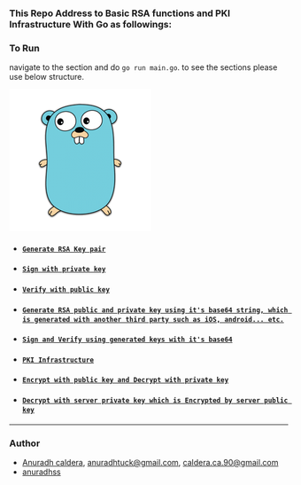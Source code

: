 ### This Repo Address to Basic RSA functions and PKI Infrastructure With Go as followings:

### To Run
navigate to the section and do `go run main.go`. to see the sections please use below structure.

![Go RSA](./gopher.png)

- #### [`Generate RSA Key pair`](https://github.com/anuradhss/GoLangRSA/blob/master/RSA/main.go)
- #### [`Sign with private key`](https://github.com/anuradhss/GoLangRSA/blob/master/RSA/main.go)
- #### [`Verify with public key`](https://github.com/anuradhss/GoLangRSA/blob/master/RSA/main.go)
- #### [`Generate RSA public and private key using it's base64 string, which is generated with another third party such as iOS, android... etc.`](https://github.com/anuradhss/GoLangRSA/blob/master/RSABase64/main.go)
- #### [`Sign and Verify using generated keys with it's base64`](https://github.com/anuradhss/GoLangRSA/blob/master/RSABase64/main.go)
- #### [`PKI Infrastructure`](https://github.com/anuradhss/GoLangRSA/blob/master/RSAEncryptionDecryption/main.go)
- #### [`Encrypt with public key and Decrypt with private key`](https://github.com/anuradhss/GoLangRSA/blob/master/RSAEncryptionDecryption/main.go)
- #### [`Decrypt with server private key which is Encrypted by server public key`](https://github.com/anuradhss/GoLangRSA/tree/master/RSAEncryptionDecryptionWithBase64)


---

### Author

- [Anuradh caldera](https://www.linkedin.com/in/anuradhcaldera/), anuradhtuck@gmail.com, caldera.ca.90@gmail.com
- [anuradhss](https://anuradhss.github.io/)
